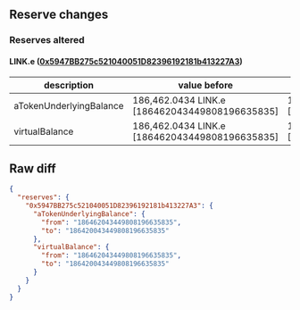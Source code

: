 ## Reserve changes

### Reserves altered

#### LINK.e ([0x5947BB275c521040051D82396192181b413227A3](https://snowtrace.io/address/0x5947BB275c521040051D82396192181b413227A3))

| description | value before | value after |
| --- | --- | --- |
| aTokenUnderlyingBalance | 186,462.0434 LINK.e [186462043449808196635835] | 186,420.0434 LINK.e [186420043449808196635835] |
| virtualBalance | 186,462.0434 LINK.e [186462043449808196635835] | 186,420.0434 LINK.e [186420043449808196635835] |


## Raw diff

```json
{
  "reserves": {
    "0x5947BB275c521040051D82396192181b413227A3": {
      "aTokenUnderlyingBalance": {
        "from": "186462043449808196635835",
        "to": "186420043449808196635835"
      },
      "virtualBalance": {
        "from": "186462043449808196635835",
        "to": "186420043449808196635835"
      }
    }
  }
}
```